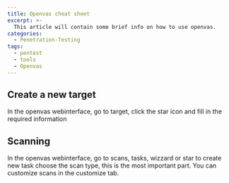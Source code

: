 ```yaml
---
title: Openvas cheat sheet
excerpt: >-
  This article will contain some brief info on how to use openvas.
categories:
  - Penetration-Testing
tags:
  - pentest
  - tools
  - Openvas
---
```

## Create a new target

In the openvas webinterface, go to target, click the star icon and fill in the required information

## Scanning

In the openvas webinterface, go to scans, tasks, wizzard or star to create new task
choose the scan type, this is the most important part.
You can customize scans in the customize tab.
